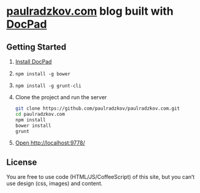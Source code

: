 # [paulradzkov.com](http://paulradzkov.com/) blog built with [DocPad](https://github.com/bevry/docpad)


## Getting Started

1. [Install DocPad](https://github.com/bevry/docpad)
2. ```npm install -g bower```
3. ```npm install -g grunt-cli```

4. Clone the project and run the server

	``` bash
	git clone https://github.com/paulradzkov/paulradzkov.com.git
	cd paulradzkov.com
	npm install
	bower install
	grunt
	```

1. [Open http://localhost:9778/](http://localhost:9778/)


## License

You are free to use code (HTML/JS/CoffeeScript) of this site, but you can’t use design (css, images) and content.
